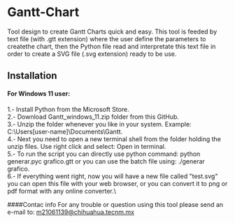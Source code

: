 # Gantt-Chart
Tool design to create Gantt Charts quick and easy. This tool is feeded by text file (with .gtt extension) where the user define the parameters to createthe chart, then the Python file read and interpretate this text file in order to create a SVG file (.svg extension) ready to be use. 

## Installation 

#### For Windows 11 user:
1.- Install Python from the Microsoft Store.\
2.- Download Gantt_windows_11.zip folder from this GitHub.\
3.- Unzip the folder whenever you like in your system. Example: C:\Users\[user-name]\Documents\Gantt.\
4.- Next you need to open a new terminal shell from the folder holding the unzip files. Use right click and select: Open in terminal.\
5.- To run the script you can directly use python command: python generar.pyc grafico.gtt   or    you can use the batch file using: ./generar grafico.\
6.- If everything went right, now you will have a new file called "test.svg" you can open this file with your web browser, or you can convert it to png or pdf format with any online converter.\



####Contac info
For any trouble or question using this tool please send an e-mail to: m21061139@chihuahua.tecnm.mx
